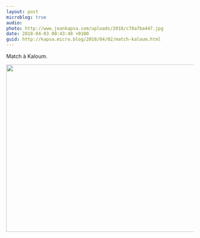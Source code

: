 ```yaml
---
layout: post
microblog: true
audio: 
photo: http://www.jeankapsa.com/uploads/2018/c78a7ba447.jpg
date: 2018-04-03 00:43:48 +0100
guid: http://kapsa.micro.blog/2018/04/02/match-kaloum.html
---
```

Match à Kaloum.

<img src="http://www.jeankapsa.com/uploads/2018/c78a7ba447.jpg" width="600" height="450" />
